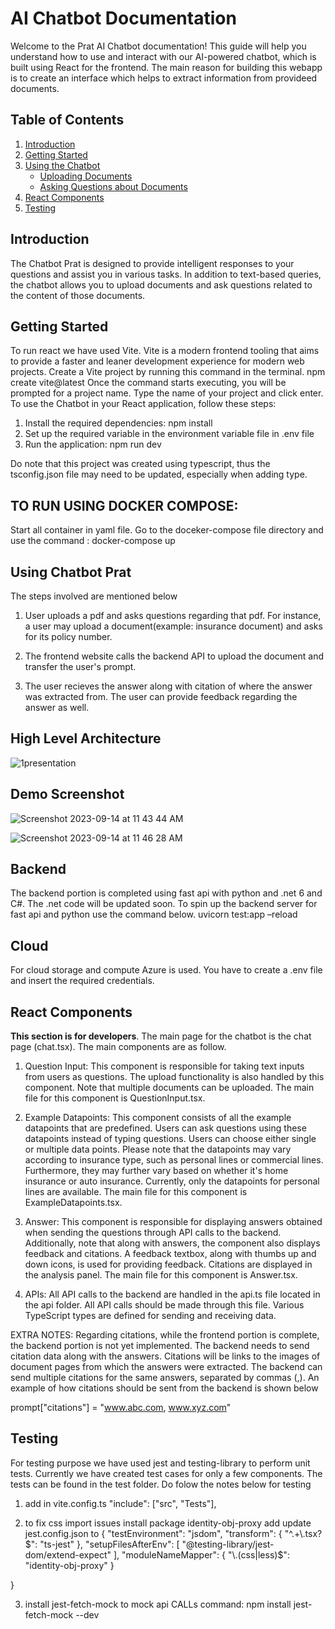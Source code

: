 # AI Chatbot Documentation

Welcome to the Prat AI Chatbot documentation! This guide will help you understand how to use and interact with our AI-powered chatbot, which is built using React for the frontend. The main reason for building this webapp is to create an interface which helps to extract information from provideed documents.

## Table of Contents

1. [Introduction](#introduction)
2. [Getting Started](#getting-started)
3. [Using the Chatbot](#using-the-chatbot)
   - [Uploading Documents](#uploading-documents)
   - [Asking Questions about Documents](#asking-questions-about-documents)
4. [React Components](#react-components)
5. [Testing](#testing)


## Introduction

The Chatbot Prat is designed to provide intelligent responses to your questions and assist you in various tasks. In addition to text-based queries, the chatbot allows you to upload documents and ask questions related to the content of those documents.

## Getting Started
To run react we have used Vite. Vite is a modern frontend tooling that aims to provide a faster and leaner development experience for modern web projects. Create a Vite project by running this command in the terminal.
    npm create vite@latest
Once the command starts executing, you will be prompted for a project name. Type the name of your project and click enter.
To use the  Chatbot in your React application, follow these steps:

1. Install the required dependencies:
    npm install
2. Set up the required variable in the environment variable file in .env file
3. Run the application:
  npm run dev

Do note that this project was created using typescript, thus the tsconfig.json file may need to be updated, especially when adding type.

   ## TO RUN USING DOCKER COMPOSE:
   Start all container in yaml file. Go to the doceker-compose file directory and use the command : 
   docker-compose up
   
## Using Chatbot Prat
 The steps involved are mentioned below
1. User uploads a pdf and asks questions regarding that pdf. For instance, a user may upload a document(example: insurance document) and asks for its policy number. 

2. The frontend website calls the backend API to upload the document and transfer the user's prompt. 

3. The user recieves the answer along with citation of where the answer was extracted from. The user can provide feedback regarding the answer as well.

## High Level Architecture
![1presentation](https://github.com/pratyushplp/webapp-chatbot/assets/24541975/04fe1c9a-ce38-408d-88a3-d9c0ea10c50e)

## Demo Screenshot

![Screenshot 2023-09-14 at 11 43 44 AM](https://github.com/pratyushplp/webapp-chatbot/assets/24541975/f5d084a0-24df-4960-b5b7-abb203962e3d)

![Screenshot 2023-09-14 at 11 46 28 AM](https://github.com/pratyushplp/webapp-chatbot/assets/24541975/cc10bd6c-fa74-4d5b-a22e-f938bc83cd12)


## Backend
The backend portion is completed using fast api with python and .net 6 and C#. The .net code will be updated soon. To spin up the backend server for fast api and python use the command below.
 uvicorn test:app –reload

## Cloud
For cloud storage and compute Azure is used. You have to create a .env file and insert the required credentials.

## React Components
**This section is for developers**. The main page for the chatbot is the chat page (chat.tsx). The main components are as follow.
1. Question Input: This component is responsible for taking text inputs from users as questions. The upload functionality is also handled by this component. Note that multiple documents can be uploaded. The main file for this component is QuestionInput.tsx.

2. Example Datapoints: This component consists of all the example datapoints that are predefined. Users can ask questions using these datapoints instead of typing questions. Users can choose either single or multiple data points. Please note that the datapoints may vary according to insurance type, such as personal lines or commercial lines. Furthermore, they may further vary based on whether it's home insurance or auto insurance. Currently, only the datapoints for personal lines are available. The main file for this component is ExampleDatapoints.tsx.

3. Answer: This component is responsible for displaying answers obtained when sending the questions through API calls to the backend. Additionally, note that along with answers, the component also displays feedback and citations. A feedback textbox, along with thumbs up and down icons, is used for providing feedback. Citations are displayed in the analysis panel. The main file for this component is Answer.tsx.

4. APIs: All API calls to the backend are handled in the api.ts file located in the api folder. All API calls should be made through this file. Various TypeScript types are defined for sending and receiving data.

 EXTRA NOTES: Regarding citations, while the frontend portion is complete, the backend portion is not yet implemented. The backend needs to send citation data along with the answers. Citations will be links to the images of document pages from which the answers were extracted. The backend can send multiple citations for the same answers, separated by commas (,). An example of how citations should be sent from the backend is shown below

prompt["citations"] = "www.abc.com, www.xyz.com"


## Testing
For testing purpose we have used jest and testing-library to perform unit tests. Currently we have created test cases for only a few components. The tests can be found in the test folder. Do folow the notes below for testing
1. add in vite.config.ts
  "include": ["src", "Tests"],

2. to fix css import issues
install package identity-obj-proxy
add update jest.config.json to
{
    "testEnvironment": "jsdom",
    "transform": {
        "^.+\\.tsx?$": "ts-jest"
    },
    "setupFilesAfterEnv": [
        "@testing-library/jest-dom/extend-expect"
    ],
    "moduleNameMapper": {
        "\\.(css|less)$": "identity-obj-proxy"
    }

}

3. install jest-fetch-mock to mock api CALLs
command: npm install jest-fetch-mock --dev

